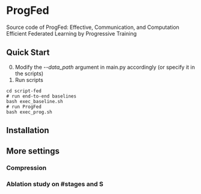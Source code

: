 # ProgFed
Source code of ProgFed: Effective, Communication, and Computation Efficient Federated Learning by Progressive Training

## Quick Start
0. Modify the *--data_path* argument in main.py accordingly (or specify it in the scripts)
1. Run scripts
```
cd script-fed
# run end-to-end baselines
bash exec_baseline.sh
# run ProgFed
bash exec_prog.sh
```

## Installation

## More settings
### Compression
### Ablation study on #stages and S
